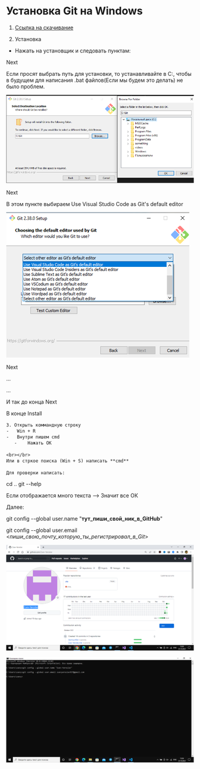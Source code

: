 # Установка Git на Windows 

1. [Ссылка на скачивание](https://www.google.com/url?sa=t&rct=j&q=&esrc=s&source=web&cd=&cad=rja&uact=8&ved=2ahUKEwjpq_uN1vP6AhWNHuwKHXw3C7sQFnoECA4QAQ&url=https%3A%2F%2Fgit-scm.com%2Fdownload%2Fwin&usg=AOvVaw2-COXREi99EWhNd760ZDz_)

2. Установка
-   Нажать на установщик и следовать пунктам:

Next

Если просят выбрать путь для установки, то устанавливайте в C:, чтобы в будущем для написания .bat файлов(Если мы будем это делать) не было проблем.

![image info](выбор_пути.png)

Next

В этом пункте выбираем Use Visual Studio Code as Git's default editor

![image info](use_vscode.png)

Next

...

...

И так до конца Next

В конце Install 
```
3. Открыть коммандную строку  
-   Win + R   
-   Внутри пишем cmd 
   -    Нажать ОК

<br></br>
Или в стркое поиска (Win + S) написать **cmd** 

Для проверки написать: 
```
cd ..
git --help 

Если отображается много текста --> Значит все ОК

Далее: 

git config --global user.name "__тут_пиши_свой_ник_в_GitHub__"

git config --global user.email <_пиши_свою_почту_которую_ты_регистрировал_в_Git_>

![image info](unknown_2022.10.23-13.30.png)

![image info](unknown_2022.10.23-13.36.png)
```



